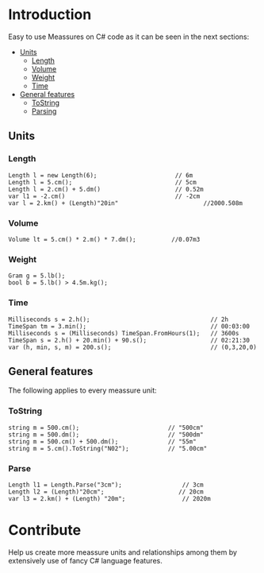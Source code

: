 # Introduction 
Easy to use Meassures on C# code as it can be seen in the next sections:

- [Units](https://github.com/devoft/MeassureSystem#units)
  - [Length](https://github.com/devoft/MeassureSystem#length)
  - [Volume](https://github.com/devoft/MeassureSystem#volume)
  - [Weight](https://github.com/devoft/MeassureSystem#weight)
  - [Time](https://github.com/devoft/MeassureSystem#time)
- [General features](https://github.com/devoft/MeassureSystem#general-features)
  - [ToString](https://github.com/devoft/MeassureSystem#ToString)
  - [Parsing](https://github.com/devoft/MeassureSystem#Parse)
  
## Units
### Length
```CSharp
Length l = new Length(6);                      // 6m
Length l = 5.cm();                             // 5cm
Length l = 2.cm() + 5.dm()                     // 0.52m
var l1 = -2.cm()                               // -2cm
var l = 2.km() + (Length)"20in"                        //2000.508m                
```

### Volume
```Csharp
Volume lt = 5.cm() * 2.m() * 7.dm();          //0.07m3       
```
### Weight
```CSharp
Gram g = 5.lb();                              
bool b = 5.lb() > 4.5m.kg();                  
```
### Time
```CSharp
Milliseconds s = 2.h();                                  // 2h
TimeSpan tm = 3.min();                                   // 00:03:00
Milliseconds s = (Milliseconds) TimeSpan.FromHours(1);   // 3600s
TimeSpan s = 2.h() + 20.min() + 90.s();                  // 02:21:30
var (h, min, s, m) = 200.s();                            // (0,3,20,0)
```
## General features
The following applies to every meassure unit:
### ToString
```CSharp
string m = 500.cm();                         // "500cm"
string m = 500.dm();                         // "500dm"
string m = 500.cm() + 500.dm();              // "55m"
string m = 5.cm().ToString("N02");           // "5.00cm"
```
### Parse
```CSharp
Length l1 = Length.Parse("3cm");                 // 3cm
Length l2 = (Length)"20cm";                     // 20cm
var l3 = 2.km() + (Length) "20m";                // 2020m
```

# Contribute
Help us create more meassure units and relationships among them by extensively use of fancy C# language features.
